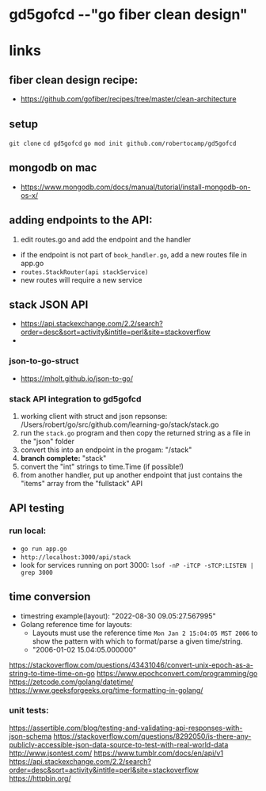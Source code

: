 # gd5gofcd --"go fiber clean design"

# links
## fiber clean design recipe:
- https://github.com/gofiber/recipes/tree/master/clean-architecture
## setup
`git clone`
`cd gd5gofcd`
`go mod init github.com/robertocamp/gd5gofcd`
## mongodb on mac
- https://www.mongodb.com/docs/manual/tutorial/install-mongodb-on-os-x/

## adding endpoints to the API:
1. edit routes.go and add the endpoint and the handler
  + if the endpoint is not part of `book_handler.go`, add a new routes file in app.go
  + `routes.StackRouter(api stackService)`
  + new routes will require a new service



## stack JSON API
- https://api.stackexchange.com/2.2/search?order=desc&sort=activity&intitle=perl&site=stackoverflow
-  
### json-to-go-struct
- https://mholt.github.io/json-to-go/
### stack API integration to gd5gofcd
  1. working client with struct and json repsonse: /Users/robert/go/src/github.com/learning-go/stack/stack.go
  2. run the `stack.go` program and then copy the returned string as a file in the "json" folder
  3. convert this into an endpoint in the progam: "/stack"
  4. **branch complete:**  "stack"
  5. convert the "int" strings to time.Time (if possible!)
  6. from another handler, put up another endpoint that just contains the "items" array from the "fullstack" API

## API testing
### run local: 
- `go run app.go`
- `http://localhost:3000/api/stack`
- look for services running on port 3000: `lsof -nP -iTCP -sTCP:LISTEN | grep 3000`

## time conversion
- timestring example(layout): "2022-08-30 09.05:27.567995"
- Golang reference time for layouts:
  + Layouts must use the reference time `Mon Jan 2 15:04:05 MST 2006` to show the pattern with which to format/parse a given time/string.
  + "2006-01-02 15.04:05.000000"


https://stackoverflow.com/questions/43431046/convert-unix-epoch-as-a-string-to-time-time-on-go
https://www.epochconvert.com/programming/go
https://zetcode.com/golang/datetime/
https://www.geeksforgeeks.org/time-formatting-in-golang/


### unit tests:
https://assertible.com/blog/testing-and-validating-api-responses-with-json-schema
https://stackoverflow.com/questions/8292050/is-there-any-publicly-accessible-json-data-source-to-test-with-real-world-data
http://www.jsontest.com/
https://www.tumblr.com/docs/en/api/v1
https://api.stackexchange.com/2.2/search?order=desc&sort=activity&intitle=perl&site=stackoverflow
https://httpbin.org/
